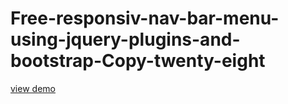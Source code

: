 # Free-responsiv-nav-bar-menu-using-jquery-plugins-and-bootstrap-Copy-twenty-eight
<a href="http://webi4u.com/web/article/Free-responsiv-nav-bar-menu-using-jquery-plugins-and-bootstrap-Copy-twenty-eight/">
  view demo
  </a>
